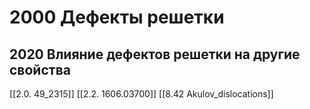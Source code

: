 # 2000 Дефекты решетки
## 2020 Влияние дефектов решетки на другие свойства

[[2.0. 49_2315]]
[[2.2. 1606.03700]]
[[8.42 Akulov_dislocations]]
